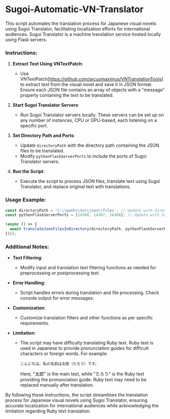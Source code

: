 # Sugoi-Automatic-VN-Translator

This script automates the translation process for Japanese visual novels using Sugoi Translator, facilitating localization efforts for international audiences. Sugoi Translator is a machine translation service hosted locally using Flask servers.

### Instructions:

1. **Extract Text Using VNTextPatch**:
   - Use VNTextPatch[https://github.com/arcusmaximus/VNTranslationTools] to extract text from the visual novel and save it in JSON format. Ensure each JSON file contains an array of objects with a "message" property containing the text to be translated.

2. **Start Sugoi Translator Servers**:
   - Run Sugoi Translator servers locally. These servers can be set up on any number of instances, CPU or GPU-based, each listening on a specific port.

3. **Set Directory Path and Ports**:
   - Update `directoryPath` with the directory path containing the JSON files to be translated.
   - Modify `pythonFlaskServerPorts` to include the ports of Sugoi Translator servers.

4. **Run the Script**:
   - Execute the script to process JSON files, translate text using Sugoi Translator, and replace original text with translations.

### Usage Example:

```javascript
const directoryPath = 'C:\\path\\to\\json\\files'; // Update with directory path containing JSON files
const pythonFlaskServerPorts = [14366, 14367, 14368]; // Update with Sugoi Translator ports

(async () => {
  await translateJsonFilesInDirectory(directoryPath, pythonFlaskServerPorts);
})();
```

### Additional Notes:

- **Text Filtering**:
  - Modify input and translation text filtering functions as needed for preprocessing or postprocessing text.

- **Error Handling**:
  - Script handles errors during translation and file processing. Check console output for error messages.

- **Customization**:
  - Customize translation filters and other functions as per specific requirements.

- **Limitation**:
  - The script may have difficulty translating Ruby text. Ruby text is used in Japanese to provide pronunciation guides for difficult characters or foreign words. For example:
  
    ```
    こんにちは、私の名前は太郎（たろう）です。
    ```
    
    Here, "太郎" is the main text, while "たろう" is the Ruby text providing the pronunciation guide. Ruby text may need to be replaced manually after translation.

By following these instructions, the script streamlines the translation process for Japanese visual novels using Sugoi Translator, ensuring accurate localization for international audiences while acknowledging the limitation regarding Ruby text translation.
